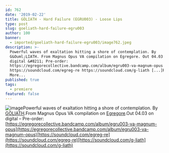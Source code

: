 ```yaml
---
id: 762
date: '2019-02-22'
title: GÖLIATH - Hard Failure (EGRU003) - Loose Lips
type: post
slug: goeliath-hard-failure-egru003
author: 100
banner:
  - imported/goeliath-hard-failure-egru003/image762.jpeg
description: >-
  Powerful waves of exaltation hitting a shore of contemplation. By
  G&Ouml;LIATH. From Magnus Opus VA compilation on Egregore. Out 04.03 on
  digital &#8211; Pre-order:
  https://egregorecollective.bandcamp.com/album/egru003-va-magnum-opus
  https://soundcloud.com/egreg-re https://soundcloud.com/g-liath [...]Read
  More...
published: true
tags:
  - premiere
featured: false
---
```

![image](../imported/goeliath-hard-failure-egru003/image762.jpeg)Powerful waves of exaltation hitting a shore of contemplation. By [GÖLIATH](https://g-liath.bandcamp.com).From Magnus Opus VA compilation on [Egregore](https://egregorecollective.bandcamp.com).Out 04.03 on digital – Pre-order: [https://egregorecollective.bandcamp.com/album/egru003-va-magnum-opus](https://egregorecollective.bandcamp.com/album/egru003-va-magnum-opus)[https://soundcloud.com/egreg-re](https://soundcloud.com/egreg-re)[https://soundcloud.com/g-liath](https://soundcloud.com/g-liath)